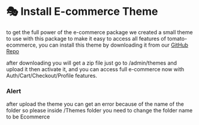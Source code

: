 # 🎭 Install E-commerce Theme

to get the full power of the e-commerce package we created a small theme to use with this package to make it easy to access all features of tomato-ecommerce, you can install this theme by downloading it from our [GitHub Repo](https://github.com/tomatophp/Ecommerce/releases)

after downloading you will get a zip file just go to /admin/themes and upload it then activate it, and you can access full e-commerce now with Auth/Cart/Checkout/Profile features.

### Alert

after upload the theme you can get an error because of the name of the folder so please inside /Themes folder you need to change the folder name to be Ecommerce
